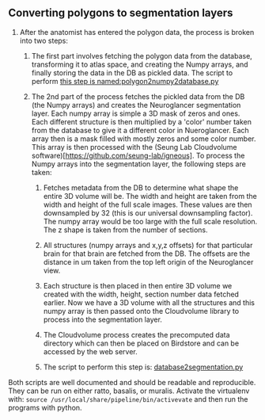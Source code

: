 ## Converting polygons to segmentation layers
1. After the anatomist has entered the polygon data, the process is broken into two steps:
    1. The first part involves fetching the polygon data from the database, transforming it to atlas space, and creating the Numpy arrays, and finally storing the data in the DB as pickled data. The script to perform [this step is named:polygon2numpy2database.py](https://github.com/ActiveBrainAtlas2/preprocessing-pipeline/blob/master/src/atlas/polygon2numpy2database.py)

    1. The 2nd part of the process fetches the pickled data from the DB (the Numpy arrays) and creates the Neuroglancer segmentation layer. Each numpy array is simple a 3D mask of zeros and ones. Each different structure is then multiplied by a 'color' number taken from the database to give it a different color in Nueroglancer. Each array then is a mask filled with mostly zeros and some color number. This array is then processed with the (Seung Lab Cloudvolume software)[https://github.com/seung-lab/igneous]. To process the Numpy arrays into the segmentation layer, the following steps are taken:
        1. Fetches metadata from the DB to determine what shape the entire 3D volume will be. The width and height are taken from the width and height of the full scale images. These values are then downsampled by 32 (this is our universal downsampling factor). The numpy array would be too large with the full scale resolution. The z shape is taken from the number of sections.
        1. All structures (numpy arrays and x,y,z offsets) for that particular brain for that brain are fetched from the DB. The offsets are the distance in um taken from the top left origin of the Neuroglancer view.
        1. Each structure is then placed in then entire 3D volume we created with the width, height, section number data fetched earlier. Now we have a 3D volume with all the structures and this numpy array is then passed onto the Cloudvolume library to process into the segmentation layer.
        1. The Cloudvolume process creates the precomputed data directory which can then be placed on Birdstore and can be accessed by the web server.
        
        1. The script to perform this step is: [database2segmentation.py](https://github.com/ActiveBrainAtlas2/preprocessing-pipeline/blob/master/src/atlas/database2segmentation.py)

Both scripts are well documented and should be readable and reproducible. They can be run on either ratto, basalis, or muralis. Activate the virtualenv with: `source /usr/local/share/pipeline/bin/activevate` and then run the programs with python.